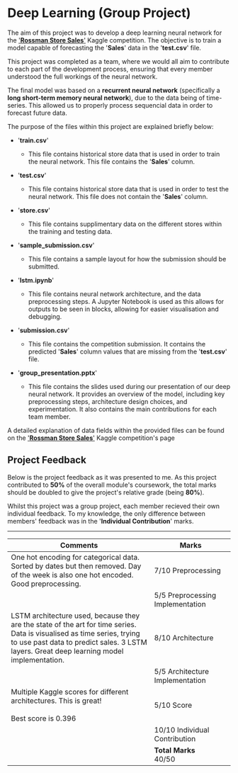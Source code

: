 # Deep Learning (Group Project)

The aim of this project was to develop a deep learning neural network for the ['**Rossman Store Sales**'](https://www.kaggle.com/c/rossmann-store-sales) Kaggle competition. The objective is to train a model capable of forecasting the '**Sales**' data in the '**test.csv**' file.

This project was completed as a team, where we would all aim to contribute to each part of the development process, ensuring that every member understood the full workings of the neural network.

The final model was based on a **recurrent neural network** (specifically a **long short-term memory neural network**), due to the data being of time-series. This allowed us to properly process sequencial data in order to forecast future data.

The purpose of the files within this project are explained briefly below:

- '**train.csv**'

  - This file contains historical store data that is used in order to train the neural network. This file contains the '**Sales**' column.

- '**test.csv**'

  - This file contains historical store data that is used in order to test the neural network. This file does not contain the '**Sales**' column.

- '**store.csv**'

  - This file contains supplimentary data on the different stores within the training and testing data.

- '**sample_submission.csv**'

  - This file contains a sample layout for how the submission should be submitted.

- '**lstm.ipynb**'

  - This file contains neural network architecture, and the data preprocessing steps. A Jupyter Notebook is used as this allows for outputs to be seen in blocks, allowing for easier visualisation and debugging.

- '**submission.csv**'

  - This file contains the competition submission. It contains the predicted '**Sales**' column values that are missing from the '**test.csv**' file.

- '**group_presentation.pptx**'

  - This file contains the slides used during our presentation of our deep neural network. It provides an overview of the model, including key preprocessing steps, architecture design choices, and experimentation. It also contains the main contributions for each team member.

A detailed explanation of data fields within the provided files can be found on the ['**Rossman Store Sales**'](https://www.kaggle.com/c/rossmann-store-sales) Kaggle competition's page

## Project Feedback

Below is the project feedback as it was presented to me. As this project contributed to **50%** of the overall module's coursework, the total marks should be doubled to give the project's relative grade (being **80%**).

Whilst this project was a group project, each member recieved their own individual feedback. To my knowledge, the only difference between members' feedback was in the '**Individual Contribution**' marks.

---

|Comments|Marks|
|-|-|
|One hot encoding for categorical data. Sorted by dates but then removed. Day of the week is also one hot encoded. Good preprocessing.|7/10&nbsp;Preprocessing|
||5/5&nbsp;Preprocessing Implementation|
|LSTM architecture used, because they are the state of the art for time series. Data is visualised as time series, trying to use past data to predict sales. 3 LSTM layers. Great deep learning model implementation.|8/10&nbsp;Architecture|
||5/5&nbsp;Architecture Implementation|
|Multiple Kaggle scores for different architectures. This is great!<br><br>Best score is 0.396|5/10&nbsp;Score|
||10/10&nbsp;Individual Contribution|
||**Total Marks**<br>40/50|
